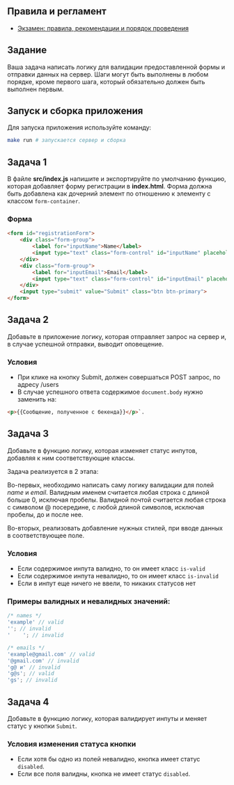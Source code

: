 ## Правила и регламент

- [Экзамен: правила, рекомендации и порядок проведения](https://hexly.notion.site/d9289c18871c44508bc7c7f05a51d94f)

## Задание

Ваша задача написать логику для валидации предоставленной формы и отправки данных на сервер. Шаги могут быть выполнены в любом порядке, кроме первого шага, который обязательно должен быть выполнен первым.

## Запуск и сборка приложения

Для запуска приложения используйте команду:

```bash
make run # запускается сервер и сборка
```

## Задача 1

В файле **src/index.js** напишите и экспортируйте по умолчанию функцию, которая добавляет форму регистрации в **index.html**. Форма должна быть добавлена как дочерний элемент по отношению к элементу с классом `form-container`.

### Форма

```html
<form id="registrationForm">
    <div class="form-group">
        <label for="inputName">Name</label>
        <input type="text" class="form-control" id="inputName" placeholder="Введите ваше имя" name="name" required>
    </div>
    <div class="form-group">
        <label for="inputEmail">Email</label>
        <input type="text" class="form-control" id="inputEmail" placeholder="Введите email" name="email" required>
    </div>
    <input type="submit" value="Submit" class="btn btn-primary">
</form>
```

## Задача 2

Добавьте в приложение логику, которая отправляет запрос на сервер и, в случае успешной отправки, выводит оповещение.

### Условия

- При клике на кнопку Submit, должен совершаться POST запрос, по адресу /users
- В случае успешного ответа содержимое `document.body` нужно заменить на:

```html
<p>{{Сообщение, полученное с бекенда}}</p>`.
```

## Задача 3

Добавьте в функцию логику, которая изменяет статус инпутов, добавляя к ним соответствующие классы.

Задача реализуется в 2 этапа:

Во-первых, необходимо написать саму логику валидации для полей *name* и *email*. Валидным именем считается любая строка с длиной больше 0, исключая пробелы. Валидной почтой считается любая строка с символом @ посередине, с любой длиной символов, исключая пробелы, до и после нее.

Во-вторых, реализовать добавление нужных стилей, при вводе данных в соответствующее поле.

### Условия

- Если содержимое инпута валидно, то он имеет класс `is-valid`
- Если содержимое инпута невалидно, то он имеет класс `is-invalid`
- Если в инпут еще ничего не ввели, то никаких статусов нет

### Примеры валидных и невалидных значений:

```javascript
/* names */
'example' // valid
''; // invalid
'    '; // invalid

/* emails */
'example@gmail.com' // valid
'@gmail.com' // invalid
'g@ и' // invalid
'g@s'; // valid
'gs'; // invalid
```

## Задача 4

Добавьте в функцию логику, которая валидирует инпуты и меняет статус у кнопки `Submit`.

### Условия изменения статуса кнопки

- Если хотя бы одно из полей невалидно, кнопка имеет статус `disabled`.
- Если все поля валидны, кнопка не имеет статус `disabled`.
